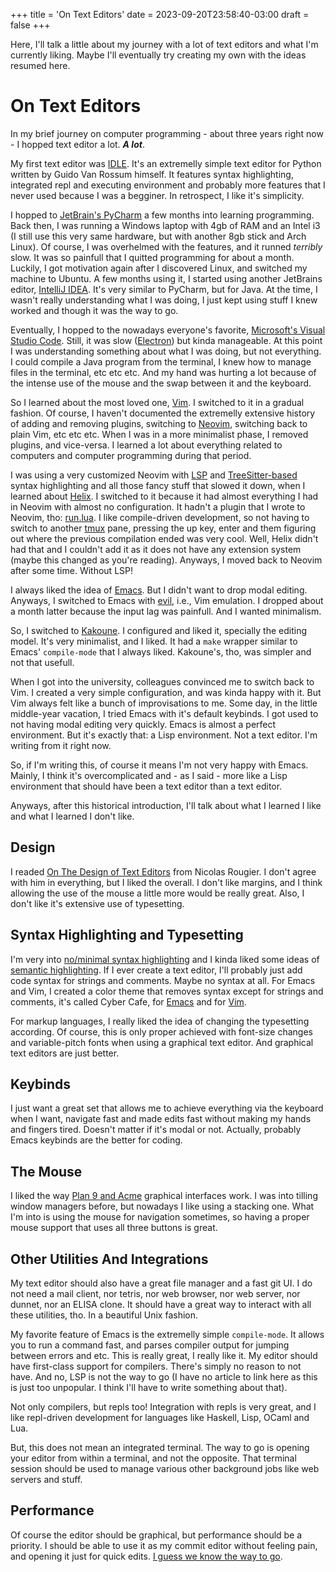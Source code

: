 +++
title = 'On Text Editors'
date = 2023-09-20T23:58:40-03:00
draft = false
+++

Here, I'll talk a little about my journey with a lot of text editors and what
I'm currently liking. Maybe I'll eventually try creating my own with the ideas
resumed here.

# On Text Editors

In my brief journey on computer programming - about three years right now - I
hopped text editor a lot. ***A lot***.

My first text editor was
[IDLE](https://docs.python.org/3/library/idle.html). It's an extremelly simple
text editor for Python written by Guido Van Rossum himself. It features syntax
highlighting, integrated repl and executing environment and probably more
features that I never used because I was a begginer. In retrospect, I like it's
simplicity.

I hopped to [JetBrain's PyCharm](https://www.jetbrains.com/pycharm/) a few
months into learning programming. Back then, I was running a Windows laptop with
4gb of RAM and an Intel i3 (I still use this very same hardware, but with
another 8gb stick and Arch Linux). Of course, I was overhelmed with the
features, and it runned *terribly* slow. It was so painfull that I quitted
programming for about a month. Luckily, I got motivation again after I
discovered Linux, and switched my machine to Ubuntu. A few months using it, I
started using another JetBrains editor,
[IntelliJ IDEA](https://www.jetbrains.com/idea/). It's very similar to PyCharm,
but for Java. At the time, I wasn't really understanding what I was doing, I
just kept using stuff I knew worked and though it was the way to go.

Eventually, I hopped to the nowadays everyone's favorite,
[Microsoft's Visual Studio Code](https://code.visualstudio.com/). Still, it was
slow ([Electron](https://www.phoronix.com/news/HTML5-Golang-Desktop-Apps)) but
kinda manageable. At this point I was understanding something about what I was
doing, but not everything. I could compile a Java program from the terminal, I
knew how to manage files in the terminal, etc etc etc. And my hand was hurting a
lot because of the intense use of the mouse and the swap between it and the
keyboard.

So I learned about the most loved one, [Vim](https://www.vim.org/). I switched
to it in a gradual fashion. Of course, I haven't documented the extremelly
extensive history of adding and removing plugins, switching to
[Neovim](https://neovim.io/), switching back to plain Vim, etc etc etc. When I
was in a more minimalist phase, I removed plugins, and vice-versa. I learned a
lot about everything related to computers and computer programming during that
period.

I was using a very customized Neovim with
[LSP](https://en.wikipedia.org/wiki/Language_Server_Protocol) and
[TreeSitter-based](https://tree-sitter.github.io/tree-sitter/) syntax
highlighting and all those fancy stuff that slowed it down, when I learned about
[Helix](https://helix-editor.com/). I switched to it because it had almost
everything I had in Neovim with almost no configuration. It hadn't a plugin that
I wrote to Neovim, tho: [run.lua](https://github.com/gboncoffee/run.lua). I like
compile-driven development, so not having to switch to another
[tmux](https://github.com/tmux/tmux) pane, pressing the up key, enter and them
figuring out where the previous compilation ended was very cool. Well, Helix
didn't had that and I couldn't add it as it does not have any extension system
(maybe this changed as you're reading). Anyways, I moved back to Neovim after
some time. Without LSP!

I always liked the idea of [Emacs](https://en.wikipedia.org/wiki/Emacs). But I
didn't want to drop modal editing. Anyways, I switched to Emacs with
[evil](https://github.com/emacs-evil/evil), i.e., Vim emulation. I dropped about
a month latter because the input lag was painfull. And I wanted minimalism.

So, I switched to [Kakoune](http://kakoune.org/). I configured and liked it,
specially the editing model. It's very minimalist, and I liked. It had a `make`
wrapper similar to Emacs' `compile-mode` that I always liked. Kakoune's, tho,
was simpler and not that usefull.

When I got into the university, colleagues convinced me to switch back to Vim. I
created a very simple configuration, and was kinda happy with it. But Vim always
felt like a bunch of improvisations to me. Some day, in the little middle-year
vacation, I tried Emacs with it's default keybinds. I got used to not having
modal editing very quickly. Emacs is almost a perfect environment. But it's
exactly that: a Lisp environment. Not a text editor. I'm writing from it right
now.

So, if I'm writing this, of course it means I'm not very happy with
Emacs. Mainly, I think it's overcomplicated and - as I said - more like a Lisp
environment that should have been a text editor than a text editor.

Anyways, after this historical introduction, I'll talk about what I learned I
like and what I learned I don't like.

## Design

I readed [On The Design of Text Editors](https://arxiv.org/abs/2008.06030) from
Nicolas Rougier. I don't agree with him in everything, but I liked the
overall. I don't like margins, and I think allowing the use of the mouse a
little more would be really great. Also, I don't like it's extensive use of
typesetting.

## Syntax Highlighting and Typesetting

I'm very into
[no/minimal syntax highlighting](http://www.linusakesson.net/programming/syntaxhighlighting/)
and I kinda liked some ideas of
[semantic highlighting](https://buttondown.email/hillelwayne/archive/46a17205-e38c-44f9-b048-793c180c6e84).
If I ever create a text editor, I'll probably just add code syntax for strings
and comments. Maybe no syntax at all. For Emacs and Vim, I created a color theme
that removes syntax except for strings and comments, it's called Cyber Cafe, for
[Emacs](https://github.com/gboncoffee/cybercafe-emacs-theme) and for
[Vim](https://github.com/gboncoffee/cybercafe-vim-theme).

For markup languages, I really liked the idea of changing the typesetting
according. Of course, this is only proper achieved with font-size changes and
variable-pitch fonts when using a graphical text editor. And graphical text
editors are just better.

## Keybinds

I just want a great set that allows me to achieve everything via the keyboard
when I want, navigate fast and made edits fast without making my hands and
fingers tired. Doesn't matter if it's modal or not. Actually, probably Emacs
keybinds are the better for coding.

## The Mouse

I liked the way [Plan 9 and Acme](https://plan9.io/plan9/) graphical interfaces
work. I was into tilling window managers before, but nowadays I like using a
stacking one. What I'm into is using the mouse for navigation sometimes, so
having a proper mouse support that uses all three buttons is great.

## Other Utilities And Integrations

My text editor should also have a great file manager and a fast git UI. I do not
need a mail client, nor tetris, nor web browser, nor web server, nor dunnet, nor
an ELISA clone. It should have a great way to interact with all these utilities,
tho. In a beautiful Unix fashion.

My favorite feature of Emacs is the extremelly simple `compile-mode`. It allows
you to run a command fast, and parses compiler output for jumping between errors
and etc. This is really great, I really like it. My editor should have
first-class support for compilers. There's simply no reason to not have. And no,
LSP is not the way to go (I have no article to link here as this is just too
unpopular. I think I'll have to write something about that).

Not only compilers, but repls too! Integration with repls is very great, and I
like repl-driven development for languages like Haskell, Lisp, OCaml and Lua.

But, this does not mean an integrated terminal. The way to go is opening your
editor from within a terminal, and not the opposite. That terminal session
should be used to manage various other background jobs like web servers and
stuff.

## Performance

Of course the editor should be graphical, but performance should be a
priority. I should be able to use it as my commit editor without feeling pain,
and opening it just for quick edits.
[I guess we know the way to go](https://en.wikipedia.org/wiki/Qt_(software)).
